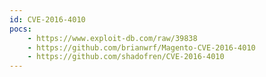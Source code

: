 ```yaml
---
id: CVE-2016-4010
pocs: 
    - https://www.exploit-db.com/raw/39838
    - https://github.com/brianwrf/Magento-CVE-2016-4010
    - https://github.com/shadofren/CVE-2016-4010
---
```

